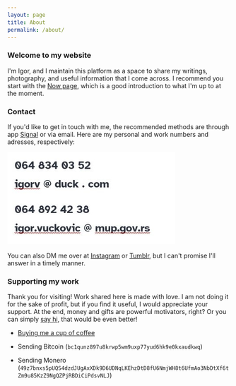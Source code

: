 ```yaml
---
layout: page
title: About
permalink: /about/
---
```


### Welcome to my website

I'm Igor, and I maintain this platform as a space to share my writings, photography, and useful information that I come across. I recommend you start with the [Now page](/now.md), which is a good introduction to what I'm up to at the moment.

### Contact

If you'd like to get in touch with me, the recommended methods are through app [Signal](https://signal.org/) or via email. Here are my personal and work numbers and adresses, respectively:

![contact](/media/tel.jpg)

You can also DM me over at [Instagram](https://www.instagram.com/capturamundi/) or [Tumblr](https://capturamundi.blog/), but I can't promise I'll answer in a timely manner.

### Supporting my work  

Thank you for visiting! Work shared here is made with love. I am not doing it for the sake of profit, but if you find it useful, I would appreciate your support. At the end, money and gifts are powerful motivators, right? Or you can simply [say hi](#contact), that would be even better!

- [Buying me a cup of coffee](https://www.buymeacoffee.com/igorv42)

- Sending Bitcoin (`bc1qunz897u8krwp5wm9uxp77yud6hk9e0kxaudkwq`)

- Sending Monero (`49z7bnxs5pUQS4dzdJUgAxXDk9D6UDNqLKEhzDtD8fU6NmjWH8t6UfmAo3NbDtXf6tZm9u85KzZ9NgQZPjRBDiCiPdsvNLJ`)

